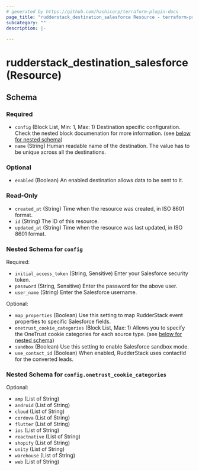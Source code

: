 ```yaml
---
# generated by https://github.com/hashicorp/terraform-plugin-docs
page_title: "rudderstack_destination_salesforce Resource - terraform-provider-rudderstack"
subcategory: ""
description: |-
  
---
```


# rudderstack_destination_salesforce (Resource)





<!-- schema generated by tfplugindocs -->
## Schema

### Required

- `config` (Block List, Min: 1, Max: 1) Destination specific configuration. Check the nested block documenation for more information. (see [below for nested schema](#nestedblock--config))
- `name` (String) Human readable name of the destination. The value has to be unique across all the destinations.

### Optional

- `enabled` (Boolean) An enabled destination allows data to be sent to it.

### Read-Only

- `created_at` (String) Time when the resource was created, in ISO 8601 format.
- `id` (String) The ID of this resource.
- `updated_at` (String) Time when the resource was last updated, in ISO 8601 format.

<a id="nestedblock--config"></a>
### Nested Schema for `config`

Required:

- `initial_access_token` (String, Sensitive) Enter your Salesforce security token.
- `password` (String, Sensitive) Enter the password for the above user.
- `user_name` (String) Enter the Salesforce username.

Optional:

- `map_properties` (Boolean) Use this setting to map RudderStack event properties to specific Salesforce fields.
- `onetrust_cookie_categories` (Block List, Max: 1) Allows you to specify the OneTrust cookie categories for each source type. (see [below for nested schema](#nestedblock--config--onetrust_cookie_categories))
- `sandbox` (Boolean) Use this setting to enable Salesforce sandbox mode.
- `use_contact_id` (Boolean) When enabled, RudderStack uses contactId for the converted leads.

<a id="nestedblock--config--onetrust_cookie_categories"></a>
### Nested Schema for `config.onetrust_cookie_categories`

Optional:

- `amp` (List of String)
- `android` (List of String)
- `cloud` (List of String)
- `cordova` (List of String)
- `flutter` (List of String)
- `ios` (List of String)
- `reactnative` (List of String)
- `shopify` (List of String)
- `unity` (List of String)
- `warehouse` (List of String)
- `web` (List of String)


